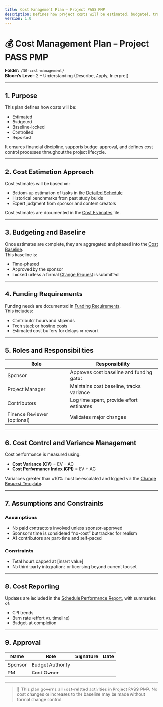```yaml
---
title: Cost Management Plan – Project PASS PMP
description: Defines how project costs will be estimated, budgeted, tracked, and controlled.
version: 1.0
---
```


# 💰 Cost Management Plan – Project PASS PMP  
**Folder:** `/30-cost-management/`  
**Bloom’s Level:** 2 – Understanding (Describe, Apply, Interpret)

---

## 1. Purpose

This plan defines how costs will be:
- Estimated
- Budgeted
- Baseline-locked
- Controlled
- Reported

It ensures financial discipline, supports budget approval, and defines cost control processes throughout the project lifecycle.

---

## 2. Cost Estimation Approach

Cost estimates will be based on:
- Bottom-up estimation of tasks in the [Detailed Schedule](../20-schedule-management/02-detailed-project-schedule.md)
- Historical benchmarks from past study builds
- Expert judgment from sponsor and content creators

Cost estimates are documented in the [Cost Estimates](./Cost-Estimates.md) file.

---

## 3. Budgeting and Baseline

Once estimates are complete, they are aggregated and phased into the [Cost Baseline](./Cost-Baseline.md).  
This baseline is:
- Time-phased
- Approved by the sponsor
- Locked unless a formal [Change Request](../00-project-integration-management/change-management/change-request-template.md) is submitted

---

## 4. Funding Requirements

Funding needs are documented in [Funding Requirements](./Funding-Requirements.md).  
This includes:
- Contributor hours and stipends
- Tech stack or hosting costs
- Estimated cost buffers for delays or rework

---

## 5. Roles and Responsibilities

| Role            | Responsibility                         |
|-----------------|-----------------------------------------|
| Sponsor         | Approves cost baseline and funding gates |
| Project Manager | Maintains cost baseline, tracks variance |
| Contributors    | Log time spent, provide effort estimates |
| Finance Reviewer (optional) | Validates major changes |

---

## 6. Cost Control and Variance Management

Cost performance is measured using:
- **Cost Variance (CV)** = EV − AC  
- **Cost Performance Index (CPI)** = EV ÷ AC

Variances greater than ±10% must be escalated and logged via the [Change Request Template](../00-project-integration-management/change-management/change-request-template.md).

---

## 7. Assumptions and Constraints

### Assumptions
- No paid contractors involved unless sponsor-approved
- Sponsor’s time is considered “no-cost” but tracked for realism
- All contributors are part-time and self-paced

### Constraints
- Total hours capped at [insert value]
- No third-party integrations or licensing beyond current toolset

---

## 8. Cost Reporting

Updates are included in the [Schedule Performance Report](../20-schedule-management/05-schedule-performance-report.md), with summaries of:
- CPI trends
- Burn rate (effort vs. timeline)
- Budget-at-completion

---

## 9. Approval

| Name     | Role             | Signature | Date       |
|----------|------------------|-----------|------------|
| Sponsor  | Budget Authority |           |            |
| PM       | Cost Owner       |           |            |

---

> 📌 This plan governs all cost-related activities in Project PASS PMP. No cost changes or increases to the baseline may be made without formal change control.
